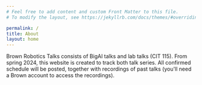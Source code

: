 ```yaml
---
# Feel free to add content and custom Front Matter to this file.
# To modify the layout, see https://jekyllrb.com/docs/themes/#overriding-theme-defaults

permalink: /
title: About
layout: home
---
```

Brown Robotics Talks consists of BigAI talks and lab talks (CIT 115). From spring 2024, this website is created to track both talk series. All confirmed schedule will be posted, together with recordings of past talks (you'll need a Brown account to access the recordings).
